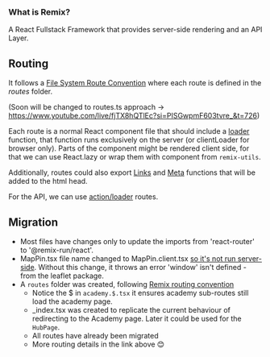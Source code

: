 ### What is Remix?
A React Fullstack Framework that provides server-side rendering and an API Layer.

## Routing
It follows a [File System Route Convention](https://remix.run/docs/en/main/start/v2#file-system-route-convention) where each route is defined in the *routes* folder.

(Soon will be changed to routes.ts approach -> https://www.youtube.com/live/fjTX8hQTlEc?si=PISGwpmF603tvre_&t=726)

Each route is a normal React component file that should include a [loader](https://remix.run/docs/en/main/route/loader) function, that function runs exclusively on the server (or clientLoader for browser only).
Parts of the component might be rendered client side, for that we can use React.lazy or wrap them with <ClientOnly> component from `remix-utils`.

Additionally, routes could also export [Links](https://remix.run/docs/en/main/route/links) and [Meta](https://remix.run/docs/en/main/route/meta) functions that will be added to the html head.

For the API, we can use [action/loader](https://remix.run/docs/en/main/route/action) routes.

## Migration
- Most files have changes only to update the imports from 'react-router' to '@remix-run/react'.
- MapPin.tsx file name changed to MapPin.client.tsx [so it's not run server-side](https://remix.run/docs/en/main/discussion/server-vs-client#splitting-up-client-and-server-code). Without this change, it throws an error 'window' isn't defined - from the leaflet package.
- A `routes` folder was created, following [Remix routing convention](https://remix.run/docs/en/main/file-conventions/routes)
  - Notice the $ in `academy.$.tsx` it ensures academy sub-routes still load the academy page.
  - _index.tsx was created to replicate the current behaviour of redirecting to the Academy page. Later it could be used for the `HubPage`.
  - All routes have already been migrated
  - More routing details in the link above 😊
  